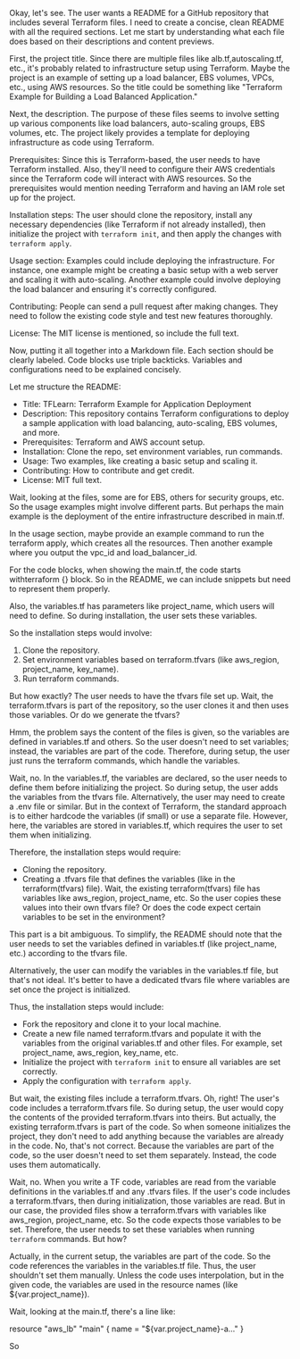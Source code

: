 Okay, let's see. The user wants a README for a GitHub repository that includes several Terraform files. I need to create a concise, clean README with all the required sections. Let me start by understanding what each file does based on their descriptions and content previews.

First, the project title. Since there are multiple files like alb.tf,autoscaling.tf, etc., it's probably related to infrastructure setup using Terraform. Maybe the project is an example of setting up a load balancer, EBS volumes, VPCs, etc., using AWS resources. So the title could be something like "Terraform Example for Building a Load Balanced Application."

Next, the description. The purpose of these files seems to involve setting up various components like load balancers, auto-scaling groups, EBS volumes, etc. The project likely provides a template for deploying infrastructure as code using Terraform.

Prerequisites: Since this is Terraform-based, the user needs to have Terraform installed. Also, they'll need to configure their AWS credentials since the Terraform code will interact with AWS resources. So the prerequisites would mention needing Terraform and having an IAM role set up for the project.

 Installation steps: The user should clone the repository, install any necessary dependencies (like Terraform if not already installed), then initialize the project with `terraform init`, and then apply the changes with `terraform apply`.

 Usage section: Examples could include deploying the infrastructure. For instance, one example might be creating a basic setup with a web server and scaling it with auto-scaling. Another example could involve deploying the load balancer and ensuring it's correctly configured.

 Contributing: People can send a pull request after making changes. They need to follow the existing code style and test new features thoroughly.

 License: The MIT license is mentioned, so include the full text.

 Now, putting it all together into a Markdown file. Each section should be clearly labeled. Code blocks use triple backticks. Variables and configurations need to be explained concisely.

Let me structure the README:

- Title: TFLearn: Terraform Example for Application Deployment
- Description: This repository contains Terraform configurations to deploy a sample application with load balancing, auto-scaling, EBS volumes, and more.
- Prerequisites: Terraform and AWS account setup.
- Installation: Clone the repo, set environment variables, run commands.
- Usage: Two examples, like creating a basic setup and scaling it.
- Contributing: How to contribute and get credit.
- License: MIT full text.

Wait, looking at the files, some are for EBS, others for security groups, etc. So the usage examples might involve different parts. But perhaps the main example is the deployment of the entire infrastructure described in main.tf.

In the usage section, maybe provide an example command to run the terraform apply, which creates all the resources. Then another example where you output the vpc_id and load_balancer_id.

For the code blocks, when showing the main.tf, the code starts withterraform {} block. So in the README, we can include snippets but need to represent them properly.

Also, the variables.tf has parameters like project_name, which users will need to define. So during installation, the user sets these variables.

So the installation steps would involve:

1. Clone the repository.
2. Set environment variables based on terraform.tfvars (like aws_region, project_name, key_name).
3. Run terraform commands.

But how exactly? The user needs to have the tfvars file set up. Wait, the terraform.tfvars is part of the repository, so the user clones it and then uses those variables. Or do we generate the tfvars?

Hmm, the problem says the content of the files is given, so the variables are defined in variables.tf and others. So the user doesn't need to set variables; instead, the variables are part of the code. Therefore, during setup, the user just runs the terraform commands, which handle the variables.

Wait, no. In the variables.tf, the variables are declared, so the user needs to define them before initializing the project. So during setup, the user adds the variables from the tfvars file. Alternatively, the user may need to create a .env file or similar. But in the context of Terraform, the standard approach is to either hardcode the variables (if small) or use a separate file. However, here, the variables are stored in variables.tf, which requires the user to set them when initializing.

Therefore, the installation steps would require:

- Cloning the repository.
- Creating a .tfvars file that defines the variables (like in the terraform(tfvars) file). Wait, the existing terraform(tfvars) file has variables like aws_region, project_name, etc. So the user copies these values into their own tfvars file? Or does the code expect certain variables to be set in the environment?

This part is a bit ambiguous. To simplify, the README should note that the user needs to set the variables defined in variables.tf (like project_name, etc.) according to the tfvars file.

Alternatively, the user can modify the variables in the variables.tf file, but that's not ideal. It's better to have a dedicated tfvars file where variables are set once the project is initialized.

Thus, the installation steps would include:

- Fork the repository and clone it to your local machine.
- Create a new file named terraform.tfvars and populate it with the variables from the original variables.tf and other files. For example, set project_name, aws_region, key_name, etc.
- Initialize the project with `terraform init` to ensure all variables are set correctly.
- Apply the configuration with `terraform apply`.
  
But wait, the existing files include a terraform.tfvars. Oh, right! The user's code includes a terraform.tfvars file. So during setup, the user would copy the contents of the provided terraform.tfvars into theirs. But actually, the existing terraform.tfvars is part of the code. So when someone initializes the project, they don't need to add anything because the variables are already in the code. No, that's not correct. Because the variables are part of the code, so the user doesn't need to set them separately. Instead, the code uses them automatically.

Wait, no. When you write a TF code, variables are read from the variable definitions in the variables.tf and any .tfvars files. If the user's code includes a terraform.tfvars, then during initialization, those variables are read. But in our case, the provided files show a terraform.tfvars with variables like aws_region, project_name, etc. So the code expects those variables to be set. Therefore, the user needs to set these variables when running `terraform` commands. But how?

Actually, in the current setup, the variables are part of the code. So the code references the variables in the variables.tf file. Thus, the user shouldn't set them manually. Unless the code uses interpolation, but in the given code, the variables are used in the resource names (like ${var.project_name}).

Wait, looking at the main.tf, there's a line like:

resource "aws_lb" "main" { name               = "${var.project_name}-a..." }

So